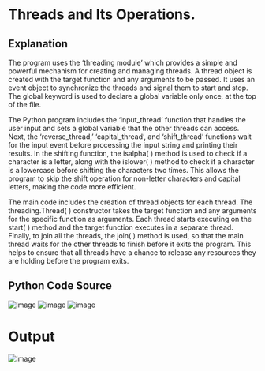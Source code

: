 # Threads and Its Operations.

## Explanation

The program uses the ‘threading module’ which provides a simple and powerful mechanism for creating and managing threads. A thread object is created with the target function and any arguments to be passed. It uses an event object to synchronize the threads and signal them to start and stop. The global keyword is used to declare a global variable only once, at the top of the file.

The Python program includes the ‘input_thread’ function that handles the user input and sets a global variable that the other threads can access. Next, the ‘reverse_thread,’ ‘capital_thread’, and ‘shift_thread’ functions wait for the input event before processing the input string and printing their results. In the shifting function, the isalpha( ) method is used to check if a character is a letter, along with the islower( ) method to check if a character is a lowercase before shifting the characters two times. This allows the program to skip the shift operation for non-letter characters and capital letters, making the code more efficient.

The main code includes the creation of thread objects for each thread. The threading.Thread( ) constructor takes the target function and any arguments for the specific function as arguments. Each thread starts executing on the start( ) method and the target function executes in a separate thread. Finally, to join all the threads, the join( ) method is used, so that the main thread waits for the other threads to finish before it exits the program. This helps to ensure that all threads have a chance to release any resources they are holding before the program exits.

## Python Code Source
![image](https://user-images.githubusercontent.com/73712563/210419923-d66ccf7f-c9a2-48a2-879d-d100e9ed55ea.png)
![image](https://user-images.githubusercontent.com/73712563/210419942-a62a6ba1-f725-46c2-818d-22d58a890158.png)
![image](https://user-images.githubusercontent.com/73712563/210419986-923cdee8-52eb-46f8-81c1-b28fb853bcf6.png)

# Output
![image](https://user-images.githubusercontent.com/73712563/210479186-d700997a-5a77-43f1-b02d-54939fdcb8f5.png)

